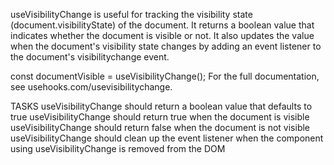 useVisibilityChange is useful for tracking the visibility state (document.visibilityState) of the document. It returns a boolean value that indicates whether the document is visible or not. It also updates the value when the document's visibility state changes by adding an event listener to the document's visibilitychange event.

const documentVisible = useVisibilityChange();
For the full documentation, see usehooks.com/usevisibilitychange.

TASKS
useVisibilityChange should return a boolean value that defaults to true
useVisibilityChange should return true when the document is visible
useVisibilityChange should return false when the document is not visible
useVisibilityChange should clean up the event listener when the component using useVisibilityChange is removed from the DOM